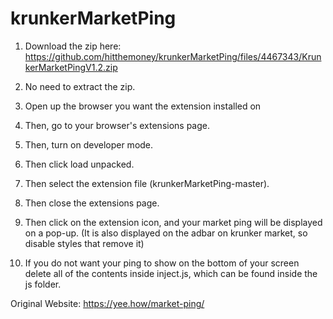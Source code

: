 # krunkerMarketPing
1. Download the zip here: https://github.com/hitthemoney/krunkerMarketPing/files/4467343/KrunkerMarketPingV1.2.zip

2. No need to extract the zip.

3. Open up the browser you want the extension installed on

4. Then, go to your browser's extensions page.

5. Then, turn on developer mode.

6. Then click load unpacked. 

7. Then select the extension file (krunkerMarketPing-master). 

8. Then close the extensions page.

9. Then click on the extension icon, and your market ping will be displayed on a pop-up. (It is also displayed on the adbar on krunker market, so disable styles that remove it)

10. If you do not want your ping to show on the bottom of your screen delete all of the contents inside inject.js, which can be found inside the js folder.

Original Website: https://yee.how/market-ping/
